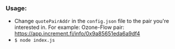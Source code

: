### Usage:
* Change `quotePairAddr` in the `config.json` file to the pair you're interested in. For example: Ozone-Flow pair: https://app.increment.fi/info/0x9a85651eda6a9df4
* `$ node index.js`
